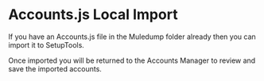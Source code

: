 # Accounts.js Local Import

If you have an Accounts.js file in the Muledump folder already then you can import it to SetupTools.

Once imported you will be returned to the Accounts Manager to review and save the imported accounts.

